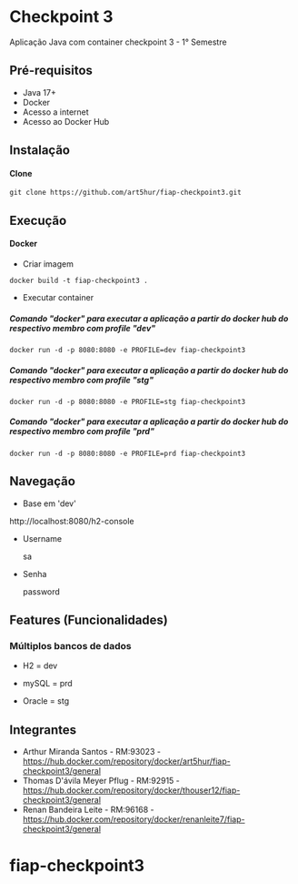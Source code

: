 # Checkpoint 3

Aplicação Java com container checkpoint 3 - 1° Semestre

## Pré-requisitos

- Java 17+
- Docker 
- Acesso a internet
- Acesso ao Docker Hub

## Instalação

#### Clone

```
git clone https://github.com/art5hur/fiap-checkpoint3.git
```

## Execução


#### Docker

* Criar imagem

```
docker build -t fiap-checkpoint3 .
```

* Executar container

##### Comando "docker" para executar a aplicação a partir do docker hub do respectivo membro com profile "dev"
```
docker run -d -p 8080:8080 -e PROFILE=dev fiap-checkpoint3
```

##### Comando "docker" para executar a aplicação a partir do docker hub do respectivo membro com profile "stg"
```
docker run -d -p 8080:8080 -e PROFILE=stg fiap-checkpoint3
```

##### Comando "docker" para executar a aplicação a partir do docker hub do respectivo membro com profile "prd"
```
docker run -d -p 8080:8080 -e PROFILE=prd fiap-checkpoint3
```

## Navegação

- Base em 'dev'

http://localhost:8080/h2-console 

- Username

  sa

- Senha

  password

## Features (Funcionalidades)

### Múltiplos bancos de dados

- H2 = dev

- mySQL = prd

- Oracle = stg

## Integrantes

- Arthur Miranda Santos - RM:93023  -  https://hub.docker.com/repository/docker/art5hur/fiap-checkpoint3/general
- Thomas D'ávila Meyer Pflug - RM:92915  -  https://hub.docker.com/repository/docker/thouser12/fiap-checkpoint3/general
- Renan Bandeira Leite - RM:96168 - https://hub.docker.com/repository/docker/renanleite7/fiap-checkpoint3/general

# fiap-checkpoint3
